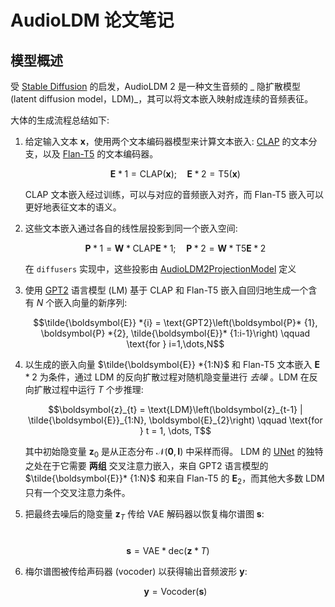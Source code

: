 # AudioLDM 论文笔记

## 模型概述

受 [Stable Diffusion](https://huggingface.co/docs/diffusers/api/pipelines/stable_diffusion/overview) 的启发，AudioLDM 2 是一种文生音频的 _ 隐扩散模型 (latent diffusion model，LDM)_，其可以将文本嵌入映射成连续的音频表征。

大体的生成流程总结如下:

1. 给定输入文本 $\boldsymbol{x}$，使用两个文本编码器模型来计算文本嵌入: [CLAP](https://huggingface.co/docs/transformers/main/en/model_doc/clap) 的文本分支，以及 [Flan-T5](https://huggingface.co/docs/transformers/main/en/model_doc/flan-t5) 的文本编码器。

   $$\boldsymbol{E} *{1} = \text{CLAP}\left(\boldsymbol{x} \right); \quad \boldsymbol{E}* {2} = \text{T5}\left(\boldsymbol{x}\right) $$

   CLAP 文本嵌入经过训练，可以与对应的音频嵌入对齐，而 Flan-T5 嵌入可以更好地表征文本的语义。

2. 这些文本嵌入通过各自的线性层投影到同一个嵌入空间:

   $$\boldsymbol{P} *{1} = \boldsymbol{W}* {\text{CLAP}} \boldsymbol{E} *{1}; \quad \boldsymbol{P}* {2} = \boldsymbol{W} *{\text{T5}}\boldsymbol{E}* {2} $$

   在 `diffusers` 实现中，这些投影由 [AudioLDM2ProjectionModel](https://huggingface.co/docs/diffusers/api/pipelines/audioldm2/AudioLDM2ProjectionModel) 定义

3. 使用 [GPT2](https://huggingface.co/docs/transformers/main/en/model_doc/gpt2) 语言模型 (LM) 基于 CLAP 和 Flan-T5 嵌入自回归地生成一个含有 $N$ 个嵌入向量的新序列:

   $$\tilde{\boldsymbol{E}} *{i} = \text{GPT2}\left(\boldsymbol{P}* {1}, \boldsymbol{P} *{2}, \tilde{\boldsymbol{E}}* {1:i-1}\right) \qquad \text{for } i=1,\dots,N$$

4. 以生成的嵌入向量 $\tilde{\boldsymbol{E}} *{1:N}$ 和 Flan-T5 文本嵌入 $\boldsymbol{E}* {2}$ 为条件，通过 LDM 的反向扩散过程对随机隐变量进行 *去噪* 。LDM 在反向扩散过程中运行 $T$ 个步推理:

   $$\boldsymbol{z}_{t} = \text{LDM}\left(\boldsymbol{z}_{t-1} | \tilde{\boldsymbol{E}}_{1:N}, \boldsymbol{E}_{2}\right) \qquad \text{for } t = 1, \dots, T$$

   其中初始隐变量 $\boldsymbol{z}_{0}$ 是从正态分布 $\mathcal{N} \left(\boldsymbol{0}, \boldsymbol{I} \right )$ 中采样而得。 LDM 的 [UNet](https://huggingface.co/docs/diffusers/api/pipelines/audioldm2/AudioLDM2UNet2DConditionModel) 的独特之处在于它需要 **两组** 交叉注意力嵌入，来自 GPT2 语言模型的 $\tilde{\boldsymbol{E}}* {1:N}$ 和来自 Flan-T5 的 $\boldsymbol{E}_{2}$，而其他大多数 LDM 只有一个交叉注意力条件。

5. 把最终去噪后的隐变量 $\boldsymbol{z}_{T}$ 传给 VAE 解码器以恢复梅尔谱图 $\boldsymbol{s}$:

​	$$ \boldsymbol{s} = \text{VAE} *{\text{dec}} \left(\boldsymbol{z}* {T}\right) $$

6. 梅尔谱图被传给声码器 (vocoder) 以获得输出音频波形 $\mathbf{y}$:

   $$ \boldsymbol{y} = \text{Vocoder}\left(\boldsymbol{s}\right) $$
